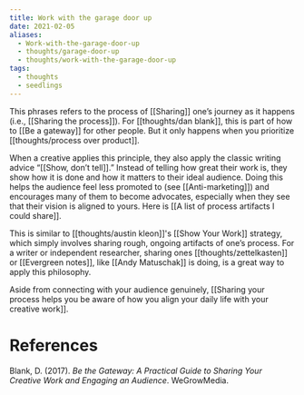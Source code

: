 ```yaml
---
title: Work with the garage door up
date: 2021-02-05
aliases:
  - Work-with-the-garage-door-up
  - thoughts/garage-door-up
  - thoughts/work-with-the-garage-door-up
tags:
  - thoughts
  - seedlings
---
```

This phrases refers to the process of [[Sharing]] one’s journey as it happens (i.e., [[Sharing the process]]). For [[thoughts/dan blank]], this is part of how to [[Be a gateway]] for other people. But it only happens when you prioritize [[thoughts/process over product]].

When a creative applies this principle, they also apply the classic writing advice “[[Show, don’t tell]].” Instead of telling how great their work is, they show how it is done and how it matters to their ideal audience. Doing this helps the audience feel less promoted to (see [[Anti-marketing]]) and encourages many of them to become advocates, especially when they see that their vision is aligned to yours. Here is [[A list of process artifacts I could share]].

This is similar to [[thoughts/austin kleon]]'s [[Show Your Work]] strategy, which simply involves sharing rough, ongoing artifacts of one’s process. For a writer or independent researcher, sharing ones [[thoughts/zettelkasten]] or [[Evergreen notes]], like [[Andy Matuschak]] is doing, is a great way to apply this philosophy.

Aside from connecting with your audience genuinely, [[Sharing your process helps you be aware of how you align your daily life with your creative work]].

# References

Blank, D. (2017). *Be the Gateway: A Practical Guide to Sharing Your Creative Work and Engaging an Audience*. WeGrowMedia.
